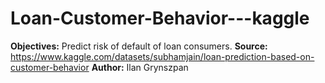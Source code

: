 # Loan-Customer-Behavior---kaggle

**Objectives:** Predict risk of default of loan consumers.
**Source:** https://www.kaggle.com/datasets/subhamjain/loan-prediction-based-on-customer-behavior
**Author:** Ilan Grynszpan
